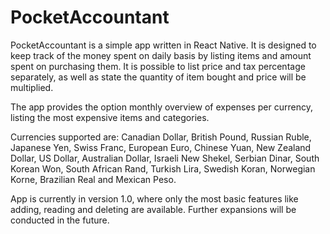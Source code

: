 # PocketAccountant

PocketAccountant is a simple app written in React Native. It is designed to keep track of the money spent on daily basis by listing items and amount spent on purchasing them. It is possible to list price and tax percentage separately, as well as state the quantity of item bought and price will be multiplied.

The app provides the option monthly overview of expenses per currency, listing the most expensive items and categories.

Currencies supported are: Canadian Dollar, British Pound, Russian Ruble, Japanese Yen, Swiss Franc, European Euro, Chinese Yuan, New Zealand Dollar, US Dollar, Australian Dollar, Israeli New Shekel, Serbian Dinar, South Korean Won, South African Rand, Turkish Lira, Swedish Koran, Norwegian Korne, Brazilian Real and Mexican Peso.

App is currently in version 1.0, where only the most basic features like adding, reading and deleting are available. Further expansions will be conducted in the future.

